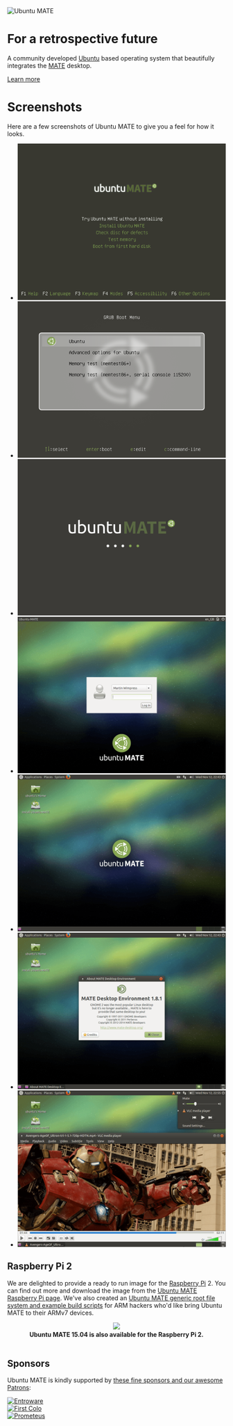 <!-- 
.. title: Ubuntu MATE
.. slug: index
.. date: 2014-06-10 23:01:09 UTC
.. tags: Ubuntu,MATE
.. link: 
.. description: 
.. type: text
-->

<img class="centered" src="/Ubuntu-MATE-Remix.png" alt="Ubuntu MATE" />

<div class="bs-component">
    <div class="jumbotron">
        <h1>For a retrospective future</h1>
        <p>A community developed <a href="http://www.ubuntu.com/" target="_blank">Ubuntu</a> based
        operating system that beautifully integrates the <a href="http://mate-desktop.org" target="_blank">MATE</a> desktop.</p>
        <a href="/about/" class="btn btn-primary btn-lg">Learn more</a>
        </p>
    </div>
</div>

# Screenshots

Here are a few screenshots of Ubuntu MATE to give you a feel for how it looks.

<!-- Outer wrapper for presentation only, this can be anything you like -->
<div align="center">
<div id="banner-fade">
  <!-- start Basic Jquery Slider -->
  <ul class="bjqs">
    <li><a class="image-reference" href="/gallery/Screenshots/00_SYSLINUX.png"><img src="/gallery/Screenshots/00_SYSLINUX.png" title="Ubuntu MATE SYSLINUX Theme"></a></li>
    <li><a class="image-reference" href="/gallery/Screenshots/01_GRUB.png"><img src="/gallery/Screenshots/01_GRUB.png" title="Ubuntu MATE GRUB Theme"></a></li>
    <li><a class="image-reference" href="/gallery/Screenshots/02_PLYMOUTH.png"><img src="/gallery/Screenshots/02_PLYMOUTH.png" title="Ubuntu MATE Plymouth Theme"></a></li>
    <li><a class="image-reference" href="/gallery/Screenshots/03_LIGHTDM.png"><img src="/gallery/Screenshots/03_LIGHTDM.png" title="Ubuntu MATE Login Manager"></a></li>
    <li><a class="image-reference" href="/gallery/Screenshots/04_DESKTOP.png"><img src="/gallery/Screenshots/04_DESKTOP.png" title="Ubuntu MATE Default Desktop"></a></li>
    <li><a class="image-reference" href="/gallery/Screenshots/05_ABOUT.png"><img src="/gallery/Screenshots/05_ABOUT.png" title="About MATE"></a></li>
    <li><a class="image-reference" href="/gallery/Screenshots/08_VIDEOS.png"><img src="/gallery/Screenshots/08_VIDEOS.png" title="Ubuntu MATE Video Player"></a></li>
  </ul>
  <!-- end Basic jQuery Slider -->
</div>
<!-- End outer wrapper -->
</div>
<script src="/assets/js/jquery.min.js"></script>
<script src="/assets/js/bjqs-1.3.min.js"></script>
<script>
    jQuery(document).ready(function($) {
    $('#banner-fade').bjqs({
        width : 720,
        height : 480,
        responsive : true,
        usecaptions : false
    });
});
</script>

## Raspberry Pi 2

We are delighted to provide a ready to run image for the [Raspberry Pi](http://www.raspberrypi.org) 2.
You can find out more and download the image from the [Ubuntu MATE Raspberry Pi page](/raspberry-pi/).
We've also created an [Ubuntu MATE generic root file system and example build
scripts](/armhf-rootfs/) for ARM hackers who'd like bring Ubuntu MATE to their
ARMv7 devices.

<div align="center">
  <a href="/raspberry-pi/"><img src="/assets/img/logos/Raspi_Colour_R-207x250.png" /></a><br />
  <b>Ubuntu MATE 15.04 is also available for the Raspberry Pi 2.</b>
</div>
<br />

## Sponsors

Ubuntu MATE is kindly supported by [these fine sponsors and our awesome Patrons](/sponsors/):

<div class="row">
  <div class="col-lg-4">
    <div class="well bs-component">
    <a href="https://entroware.com"><img class="centered" src="/assets/img/sponsors/entroware.png" alt="Entroware" /></a>
    </div>
  </div>
  <div class="col-lg-4">
    <div class="well bs-component">
    <a href="http://www.first-colo.com"><img class="centered" src="/assets/img/sponsors/firstcolo.png" alt="First Colo"/></a>
    </div>
  </div>
  <div class="col-lg-4">
    <div class="well bs-component">
    <a href="http://www.prometeus.net"><img class="centered" src="/assets/img/sponsors/prometeus.png" alt="Prometeus"/></a>
    </div>
  </div>
</div>
